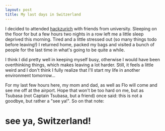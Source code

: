 ```yaml
---
layout: post
title: My last days in Switzerland
---
```


I decided to attended <a href="www.hackzurich.ch" target="_blank">hackzurich</a> with friends from university. Sleeping on the floor for but a few hours two nights in a row left me a little sleep deprived this morning. Tired and a little stressed out (so many things todo before leaving!) I returned home, packed my bags and visited a bunch of people for the last time in what's going to be quite a while.

I think I did pretty well in keeping myself busy, otherwise I would have been overthinking things, which makes leaving a lot harder.
Still, it feels a little weird and I don't think I fully realize that I'll start my life in another environment tomorrow...


For my last few hours here, my mom and dad, as well as Flo will come and see me off at the airport. Hope that won't be too hard on me, but as Tsubasa (not Captain Tsubasa, but a friend) once said: this is not a goodbye, but rather a "see ya!". So on that note: 

# see ya, Switzerland!
